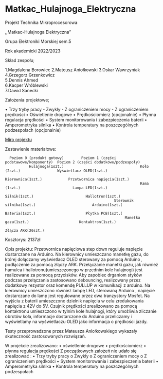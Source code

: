 # Matkac_Hulajnoga_Elektryczna
Projekt Technika Mikroprocesorowa

,,Matkac-Hulajnoga Elektryczna”

Grupa Elektroniki Morskiej sem.5

Rok akademicki 2022/2023

Skład zespołu;

1.Magdalena Borowiec
2.Mateusz Aniołkowski 
3.Oskar Wawrzyniak    
4.Grzegorz Grzenkowicz  
5.Dennis Ahmed         
6.Kacper Wróblewski    
7.Dawid Sanecki 


Założenia projektowe;
<p>•	Trzy tryby pracy
-	Zwykły
-	Z ograniczeniem mocy
-	Z ograniczeniem prędkości
•	Oświetlenie drogowe
•	Prędkościomierz (opcjonalnie)
•	Płynna regulacja prędkości
•	System monitorowania i zabezpieczenia baterii
•	Amperometryka silnika
•	Kontrola temperatury na poszczególnych podzespołach (opcjonalnie)</p>


<a href="https://miro.com/app/board/uXjVPJqmcqU=/">Miro projektu</a>

Zestawienie materiałowe:


      Poziom 0 (produkt gotowy)        Poziom 1 (części podstawowe/komponenty)  Poziom 2 (części dodatkowe/podzespoły)          
               Hulajnoga(1szt.)	                                  Koło (2szt.)	               Wyświetlacz OLED(1szt.)
	                                                         Kierownica(1szt.)	          Przetwornica napięcia(1szt.)
	                                                              Rama (1szt.)	                      Lampa LED(1szt.)
	                                                             Silnik(1szt.)	                      Hallotron(1szt.)
	                                                  Sterownik silnika(1szt.)	                        Arduino(1szt.)
	                                                            Bateria(1szt.)	                     Płytka PCB(1szt.)
	                                                       Manetka gazu(1szt.)	                     Kontaktron(1szt.)
		                                                                                            Złącza ARK(20szt.)


Kosztorys:
2137zł

Opis projektu:
Przetwornica napięciowa step down  reguluje napięcie dostarczane na Arduino.  Na  kierownicy umieszczano manetkę gazu, do  której dołączamy wyświetlacz OLED sterowany za pomocą Arduino  , podłączenie za pomocą złączy ARK. Przełączanie manetki gazu, jak również hamulca i hallotronu(umieszczonego w przednim kole hulajnogi) jest realizowane za pomocą przycisków. Aby zapobiec  drganiom styków podczas przełączania zastosowano debouncing, realizowany przez dodatkowy rezystor oraz komendę PULLUP w komunikacji z arduino. Na kierownicy umieszczono również lampę LED, sterowaną Arduino , napięcie dostarczane do lamp jest regulowane przez dwa tranzystory Mosfet. Na wyjściu z baterii umieszczono dzielnik napięcia w celu zredukowania napięcia  z 42V do 5V. Czujnik prędkości zrealizowano za pomocą kontaktronu umieszczono w tylnim kole hulajnogi, który umożliwia zliczanie obrotów koła, informacje dostarczone do Arduino przeliczamy i wyświetlamy na wyświetlaczu OLED jako informacja o prędkości  jazdy.

Testy przeprowadzone przez Mateusza Aniołkowskiego wykazały skuteczność zastosowanych rozwiązań.

W projekcie zrealizowano:
•	oświetlenie drogowe
•	prędkościomierz
•	płynna regulacja prędkości
Z początkowych założeń nie udało  się zrealizować :
•	Trzy tryby pracy
o	Zwykły
o	Z ograniczeniem mocy
o	Z ograniczeniem prędkości
•	System monitorowania i zabezpieczenia baterii
•	Amperometryka silnika
•	Kontrola temperatury na poszczególnych podzespołach 

